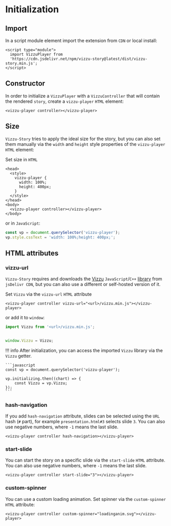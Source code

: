 # Initialization

## Import

In a script module element import the extension from `CDN` or local install:

```
<script type="module">
  import VizzuPlayer from 
  'https://cdn.jsdelivr.net/npm/vizzu-story@latest/dist/vizzu-story.min.js';
</script>
```

## Constructor

In order to initialize a `VizzuPlayer` with a `VizzuController` that will
contain the rendered `story`, create a `vizzu-player` `HTML` element:

```
<vizzu-player controller></vizzu-player>
```

## Size

`Vizzu-Story` tries to apply the ideal size for the story, but you can also set
them manually via the `width` and `height` style properties of the
`vizzu-player` `HTML` element:

Set size in `HTML`

```
<head>
  <style>
    vizzu-player {
      width: 100%;
      height: 400px;
    }
  </style>
</head>
<body>
  <vizzu-player controller></vizzu-player>
</body>
```

or in `JavaScript`:

```javascript
const vp = document.querySelector('vizzu-player');
vp.style.cssText = 'width: 100%;height: 400px;';
```

## HTML attributes

### vizzu-url

`Vizzu-Story` requires and downloads the
[Vizzu](https://github.com/vizzuhq/vizzu-lib) `JavaScript`/`C++`
[library](https://www.jsdelivr.com/package/npm/vizzu) from `jsDelivr CDN`, but
you can also use a different or self-hosted version of it.

Set `Vizzu` via the `vizzu-url` `HTML` attribute

```
<vizzu-player controller vizzu-url="<url>/vizzu.min.js"></vizzu-player>
```

or add it to `window`:

```javascript
import Vizzu from '<url>/vizzu.min.js';


window.Vizzu = Vizzu;
```

!!! info
    After initialization, you can access the imported `Vizzu` library via the
    `Vizzu` getter.

    ```javascript
    const vp = document.querySelector('vizzu-player');

    vp.initializing.then((chart) => {
        const Vizzu = vp.Vizzu;
    });
    ```

### hash-navigation

If you add `hash-navigation` attribute, slides can be selected using the `URL`
hash (`#` part), for example `presentation.html#3` selects slide `3`. You can
also use negative numbers, where `-1` means the last slide.

```
<vizzu-player controller hash-navigation></vizzu-player>
```

### start-slide

You can start the story on a specific slide via the `start-slide` `HTML`
attribute. You can also use negative numbers, where `-1` means the last slide.

```
<vizzu-player controller start-slide="3"></vizzu-player>
```

### custom-spinner

You can use a custom loading animation. Set spinner via the `custom-spinner`
`HTML` attribute:

```
<vizzu-player controller custom-spinner="loadinganim.svg"></vizzu-player>
```
